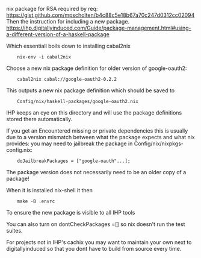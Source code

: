 nix package for RSA required by req:
    https://gist.github.com/mpscholten/b4c88c5e18b67a70c247d0312cc02094
Then the instruction for including a new package.
    https://ihp.digitallyinduced.com/Guide/package-management.html#using-a-different-version-of-a-haskell-package

Which essentiall boils down to installing cabal2nix

```
    nix-env -i cabal2nix
```

Choose a new nix package definition for older version of google-oauth2:

```
    cabal2nix cabal://google-oauth2-0.2.2
```

This outputs a new nix package definition which should be saved to 

```
    Config/nix/haskell-packages/google-oauth2.nix
```

IHP keeps an eye on this directory and will use the package
definitions stored there automatically.

If you get an Encountered missing or private dependencies 
this is usually due to a version mismatch between what the package expects
and what nix provides: you may need to jailbreak the package in 
Config/nix/nixpkgs-config.nix:

```
    doJailbreakPackages = ["google-oauth"...];
```

The package version does not necessarily need to be an older copy of a package!

When it is installed nix-shell it then

```
    make -B .envrc
```

To ensure the new package is visible to all IHP tools

You can also turn on dontCheckPackages =[] so nix doesn't run the test suites.

For projects not in IHP's cachix you may want to maintain your own next to 
digitallyinduced so that you dont have to build from source every time.


